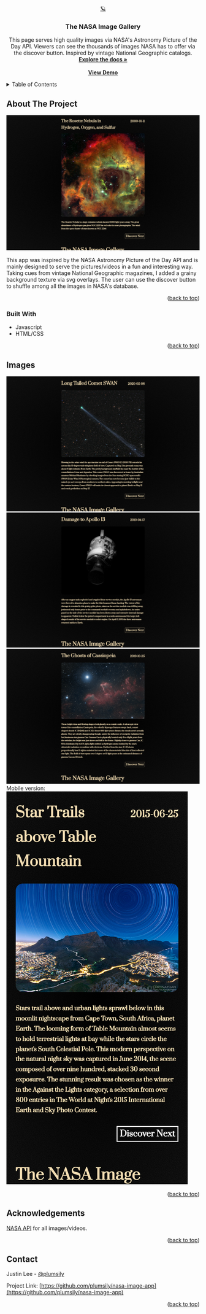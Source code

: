 <!-- Improved compatibility of back to top link: See: https://github.com/othneildrew/Best-README-Template/pull/73 -->

<a name="readme-top"></a>

<!-- PROJECT LOGO -->
<br />
<div align="center">
  <a href="https://github.com/plumsily/nasa-image-app">🪐
  </a>

<h3 align="center">The NASA Image Gallery</h3>

  <p align="center">
    This page serves high quality images via NASA's Astronomy Picture of the Day API. Viewers can see the thousands of images NASA has to offer via the discover button. Inspired by vintage National Geographic catalogs.
    <br />
    <a href="https://github.com/plumsily/f1-new-tab"><strong>Explore the docs »</strong></a>
    <br />
    <br />
    <a href="https://plumsily.github.io/nasa-image-app/"><strong>View Demo</strong></a>
  </p>
</div>

<!-- TABLE OF CONTENTS -->
<details>
  <summary>Table of Contents</summary>
  <ol>
    <li>
      <a href="#about-the-project">About The Project</a>
      <ul>
        <li><a href="#built-with">Built With</a></li>
      </ul>
    </li>
    <li><a href="#images">Images</a></li>
    <li><a href="#acknowledgements">Acknowledgements</a></li>
    <li><a href="#contact">Contact</a></li>
  </ol>
</details>

<!-- ABOUT THE PROJECT -->

## About The Project

<img src="img/screenshot_1.png">

This app was inspired by the NASA Astronomy Picture of the Day API and is mainly designed to serve the pictures/videos in a fun and interesting way. Taking cues from vintage National Geographic magazines, I added a grainy background texture via svg overlays. The user can use the discover button to shuffle among all the images in NASA's database.

<p align="right">(<a href="#readme-top">back to top</a>)</p>

### Built With

- Javascript
- HTML/CSS

<p align="right">(<a href="#readme-top">back to top</a>)</p>

<!-- USAGE EXAMPLES -->

## Images

<img src="img/screenshot_2.png">
<br>
<img src="img/screenshot_3.png">
<br>
<img src="img/screenshot_4.png">
<br>
Mobile version:
<img src="img/screenshot_5.png">
<br>

<p align="right">(<a href="#readme-top">back to top</a>)</p>

<!-- ACKNOWLEDGEMENTS -->

## Acknowledgements

<a href="https://api.nasa.gov/">NASA API</a> for all images/videos.

<p align="right">(<a href="#readme-top">back to top</a>)</p>

<!-- CONTACT -->

## Contact

Justin Lee - [@plumsily](https://twitter.com/plumsily)

Project Link: [https://github.com/plumsily/nasa-image-app](https://github.com/plumsily/nasa-image-app)

<p align="right">(<a href="#readme-top">back to top</a>)</p>
